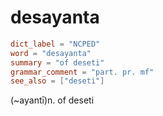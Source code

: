 # desayanta

``` toml
dict_label = "NCPED"
word = "desayanta"
summary = "of deseti"
grammar_comment = "part. pr. mf"
see_also = ["deseti"]
```

(\~ayantī)n. of deseti

